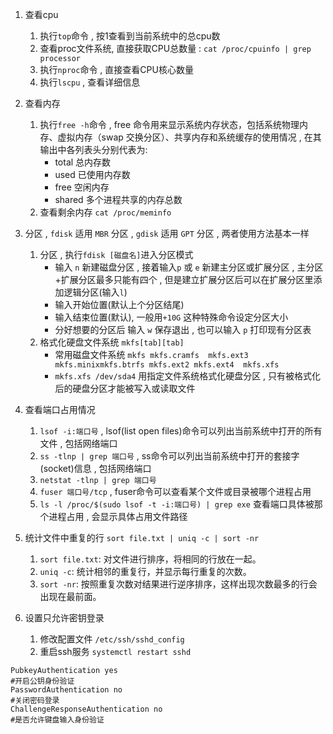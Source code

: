 1. 查看cpu
	1. 执行`top`命令 , 按1查看到当前系统中的总cpu数
	2. 查看proc文件系统, 直接获取CPU总数量 : `cat /proc/cpuinfo | grep processor`
	3. 执行`nproc`命令 , 直接查看CPU核心数量
	4. 执行`lscpu` , 查看详细信息
	
2. 查看内存
	1. 执行`free -h`命令 , free 命令用来显示系统内存状态，包括系统物理内存、虚拟内存（swap 交换分区）、共享内存和系统缓存的使用情况 , 在其输出中各列表头分别代表为:
		- total 总内存数
		- used 已使用内存数
		- free 空闲内存
		- shared 多个进程共享的内存总数
	2. 查看剩余内存 `cat /proc/meminfo`

3. 分区 , `fdisk` 适用 `MBR` 分区 , `gdisk` 适用 `GPT` 分区 , 两者使用方法基本一样 
	1. 分区 , 执行`fdisk [磁盘名]`进入分区模式 
		- 输入 `n` 新建磁盘分区 , 接着输入`p` 或 `e` 新建主分区或扩展分区 , 主分区+扩展分区最多只能有四个 , 但是建立扩展分区后可以在扩展分区里添加逻辑分区(输入`l`) 
		- 输入开始位置(默认上个分区结尾)
		- 输入结束位置(默认), 一般用`+10G` 这种特殊命令设定分区大小
		- 分好想要的分区后 输入 `w` 保存退出 , 也可以输入 `p` 打印现有分区表
	2. 格式化硬盘文件系统 `mkfs[tab][tab]`
		 - 常用磁盘文件系统 `mkfs mkfs.cramfs  mkfs.ext3  mkfs.minixmkfs.btrfs mkfs.ext2 mkfs.ext4  mkfs.xfs`
		 - `mkfs.xfs /dev/sda4` 用指定文件系统格式化硬盘分区 , 只有被格式化后的硬盘分区才能被写入或读取文件 

4. 查看端口占用情况
	1. `lsof -i:端口号` , lsof(list open files)命令可以列出当前系统中打开的所有文件 , 包括网络端口
	2. `ss -tlnp | grep 端口号` , ss命令可以列出当前系统中打开的套接字(socket)信息 , 包括网络端口
	3. `netstat -tlnp | grep 端口号`
	4. `fuser 端口号/tcp` , fuser命令可以查看某个文件或目录被哪个进程占用
	5. `ls -l /proc/$(sudo lsof -t -i:端口号) | grep exe` 查看端口具体被那个进程占用 , 会显示具体占用文件路径

5. 统计文件中重复的行 `sort file.txt | uniq -c | sort -nr`
	1. `sort file.txt`: 对文件进行排序，将相同的行放在一起。
	2. `uniq -c`: 统计相邻的重复行，并显示每行重复的次数。
	3. `sort -nr`: 按照重复次数对结果进行逆序排序，这样出现次数最多的行会出现在最前面。

6. 设置只允许密钥登录
	1. 修改配置文件 `/etc/ssh/sshd_config`
	2. 重启ssh服务  `systemctl restart sshd`
```text
PubkeyAuthentication yes
#开启公钥身份验证
PasswordAuthentication no
#关闭密码登录
ChallengeResponseAuthentication no
#是否允许键盘输入身份验证
```